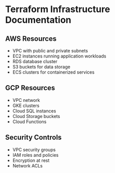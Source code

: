 # Terraform Infrastructure Documentation

## AWS Resources
- VPC with public and private subnets
- EC2 instances running application workloads
- RDS database cluster
- S3 buckets for data storage
- ECS clusters for containerized services

## GCP Resources
- VPC network
- GKE clusters
- Cloud SQL instances
- Cloud Storage buckets
- Cloud Functions

## Security Controls
- VPC security groups
- IAM roles and policies
- Encryption at rest
- Network ACLs
